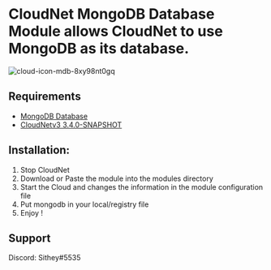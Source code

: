 
# CloudNet MongoDB Database Module allows CloudNet to use MongoDB as its database.

![cloud-icon-mdb-8xy98nt0gq](https://user-images.githubusercontent.com/44400280/177003325-3a1716ec-8650-44b2-bfed-2360896a7422.png)

## Requirements

- [MongoDB Database](https://www.mongodb.com)
- [CloudNetv3 3.4.0-SNAPSHOT](https://github.com/CloudNetService/CloudNet-v3)

## Installation:

1) Stop CloudNet
2) Download or Paste the module into the modules directory
3) Start the Cloud and changes the information in the module configuration file
4) Put mongodb in your local/registry file
5) Enjoy !

## Support

Discord: Sithey#5535
